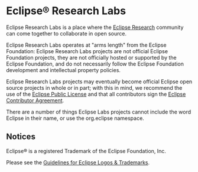 # Eclipse&reg; Research Labs

Eclipse Research Labs is a place where the [Eclipse Research](https://www.eclipse.org/org/research/) community can come together to collaborate in open source.

Eclipse Research Labs operates at "arms length" from the Eclipse Foundation: Eclipse Research Labs projects are not official Eclipse Foundation projects, they are not officially hosted or supported by the Eclipse Foundation, and do not necessarily follow the Eclipse Foundation development and intellectual property policies. 

Eclipse Research Labs projects may eventually become official Eclipse open source projects in whole or in part; with this in mind, we recommend the use of the [Eclipse Public License](https://www.eclipse.org/legal/epl-2.0/) and that all contributors sign the [Eclipse Contributor Agreement](https://www.eclipse.org/legal/ECA.php).

There are a number of things Eclipse Labs projects cannot include the word Eclipse in their name, or use the org.eclipse namespace.

## Notices
Eclipse&reg; is a registered Trademark of the Eclipse Foundation, Inc.

Please see the [Guidelines for Eclipse Logos & Trademarks](https://eclipse.org/legal/logo_guidelines.php).
